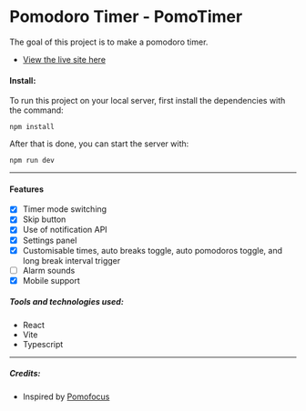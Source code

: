 # Pomodoro Timer - PomoTimer

The goal of this project is to make a pomodoro timer.

-   [View the live site here](https://bizarf.github.io/pomodoro-timer/)

#### Install:

To run this project on your local server, first install the dependencies with the command:

```
npm install
```

After that is done, you can start the server with:

```
npm run dev
```

<hr>

#### Features

-   [x] Timer mode switching
-   [x] Skip button
-   [x] Use of notification API
-   [x] Settings panel
-   [x] Customisable times, auto breaks toggle, auto pomodoros toggle, and long break interval trigger
-   [ ] Alarm sounds
-   [x] Mobile support

##### Tools and technologies used:

-   React
-   Vite
-   Typescript

<hr>

##### Credits:

-   Inspired by [Pomofocus](https://pomofocus.io/)
